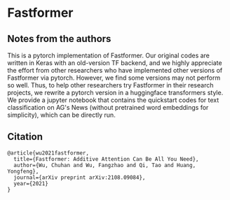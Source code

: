 # Fastformer

## Notes from the authors

This is a pytorch implementation of Fastformer. Our original codes are written in Keras with an old-version TF backend, and we highly appreciate the effort from other researchers who have implemented other versions of Fastformer via pytorch. However, we find some versions may not perform so well. Thus, to help other researchers try Fastformer in their research projects, we rewrite a pytorch version in a huggingface transformers style. We provide a jupyter notebook that contains the quickstart codes for text classification on AG's News (without pretrained word embeddings for simplicity), which can be directly run.  

## Citation
```
@article{wu2021fastformer,
  title={Fastformer: Additive Attention Can Be All You Need},
  author={Wu, Chuhan and Wu, Fangzhao and Qi, Tao and Huang, Yongfeng},
  journal={arXiv preprint arXiv:2108.09084},
  year={2021}
}
```
